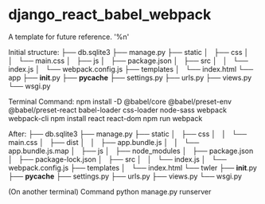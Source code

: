 # django_react_babel_webpack
A template for future reference. '%n'

Initial structure:
├── db.sqlite3
├── manage.py
├── static
│   ├── css
│   │   └── main.css
│   ├── js
│   ├── package.json
│   ├── src
│   │   └── index.js
│   └── webpack.config.js
├── templates
│   └── index.html
└── app
    ├── __init__.py
    ├── __pycache__
    ├── settings.py
    ├── urls.py
    ├── views.py
    └── wsgi.py


Terminal Command:
npm install -D @babel/core @babel/preset-env @babel/preset-react babel-loader css-loader node-sass webpack webpack-cli 
npm install react react-dom
npm run webpack

After:
├── db.sqlite3
├── manage.py
├── static
│   ├── css
│   │   └── main.css
│   ├── dist
│   │   ├── app.bundle.js
│   │   └── app.bundle.js.map
│   ├── js
│   ├── node_modules
│   ├── package.json
│   ├── package-lock.json
│   ├── src
│   │   └── index.js
│   └── webpack.config.js
├── templates
│   └── index.html
└── twler
    ├── __init__.py
    ├── __pycache__
    ├── settings.py
    ├── urls.py
    ├── views.py
    └── wsgi.py
    
(On another terminal) Command 
python manage.py runserver
